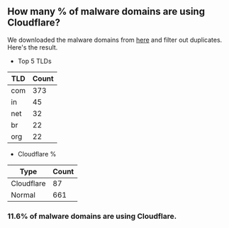 ## How many % of malware domains are using Cloudflare?


We downloaded the malware domains from [here](https://urlhaus.abuse.ch) and filter out duplicates.
Here's the result.


[//]: # (start replacement)


- Top 5 TLDs

| TLD | Count |
| --- | --- |
| com | 373 |
| in | 45 |
| net | 32 |
| br | 22 |
| org | 22 |


- Cloudflare %

| Type | Count |
| --- | --- |
| Cloudflare | 87 |
| Normal | 661 |


### 11.6% of malware domains are using Cloudflare.